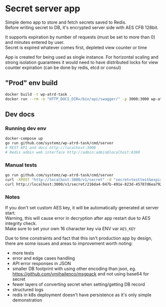 # Secret server app

Simple demo app to store and fetch secrets saved to Redis.  
Before writing secret to DB, it's encrypted server side with AES CFB 128bit.  

It supports expiration by number of requests (must be set to more than 0) and minutes entered by user.  
Secret is expired whatever comes first, depleted view counter or time

App is created for being used as single instance. 
For horizontal scaling and strong isolation guarantees it would need to have distributed locks for view counter expiration (can be done by redis, etcd or consul)

## "Prod" env build

```bash
docker build -t wp-atrd-task .
docker run --rm -e "HTTP_DOCS_DIR=/bin/api/swagger/" -p 3000:3000 wp-atrd-task
```

## Dev docs

### Running dev env

```bash
docker-compose up
go run github.com/systemz/wp-atrd-task/cmd/server
# REST API and docs http://localhost:3000
# Redis admin web interface http://admin:admin@localhost:6380
```

### Manual tests

```bash
go run github.com/systemz/wp-atrd-task/cmd/server
curl -XPOST "http://localhost:3000/v1/secret" -d "secret=testtest&expireAfter=1&expireAfterViews=5"
curl http://localhost:3000/v1/secret/216da4-047b-491e-823d-45787d6ea792
```

### Notes

If you don't set custom AES key, it will be automatically generated at server start.  
Warning, this will cause error in decryption after app restart due to AES integrity check.  
Make sure to set your own 16 character key via ENV var `AES_KEY`

Due to time constraints and fact that this isn't production app by design, there are some issues and areas to improvement worth noting:
- more tests
- error and edge cases handling
- API error responses in JSON
- smaller DB footprint with using other encoding than json, eg. https://github.com/vmihailenco/msgpack and not using base64 for secret
- fewer layers of converting secret when setting/getting DB record
- structured logs
- redis in k8s deployment doesn't have persistence as it's only simple demonstration

